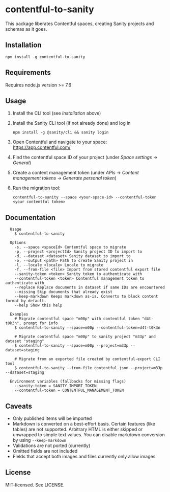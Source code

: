 # contentful-to-sanity

This package liberates Contentful spaces, creating Sanity projects and schemas as it goes.

## Installation

```
npm install -g contentful-to-sanity
```

## Requirements

Requires node.js version >= 7.6

## Usage

1. Install the CLI tool (see _Installation_ above)
2. Install the Sanity CLI tool (if not already done) and log in

    `npm install -g @sanity/cli && sanity login`

3. Open Contentful and navigate to your space: https://app.contentful.com/
4. Find the contentful space ID of your project (under _Space settings_ → _General_)
5. Create a content management token (under _APIs_ → _Content management tokens_  → _Generate personal token_)
6. Run the migration tool:

    `contentful-to-sanity --space <your-space-id> --contentful-token <your contentful token>`


## Documentation

```
  Usage
    $ contentful-to-sanity

  Options
    -s, --space <spaceId> Contentful space to migrate
    -p, --project <projectId> Sanity project ID to import to
    -d, --dataset <dataset> Sanity dataset to import to
    -o, --output <path> Path to create Sanity project in
    -l, --locale <locale> Locale to migrate
    -f, --from-file <file> Import from stored contentful export file
    --sanity-token <token> Sanity token to authenticate with
    --contentful-token <token> Contentful management token to authenticate with
    --replace Replace documents in dataset if same IDs are encountered
    --missing Skip documents that already exist
    --keep-markdown Keeps markdown as-is. Converts to block content format by default.
    --help Show this help

  Examples
    # Migrate contentful space "m00p" with contentful token "d4t-t0k3n", prompt for info
    $ contentful-to-sanity --space=m00p --contentful-token=d4t-t0k3n

    # Migrate contentful space "m00p" to sanity project "m33p" and dataset "staging"
    $ contentful-to-sanity --space=m00p --project=m33p --dataset=staging

    # Migrate from an exported file created by contentful-export CLI tool
    $ contentful-to-sanity --from-file contentful.json --project=m33p --dataset=staging

  Environment variables (fallbacks for missing flags)
    --sanity-token = SANITY_IMPORT_TOKEN
    --contentful-token = CONTENTFUL_MANAGEMENT_TOKEN
```

## Caveats

- Only published items will be imported
- Markdown is converted on a best-effort basis. Certain features (like tables) are not supported. Arbitrary HTML is either skipped or unwrapped to simple text values. You can disable markdown conversion by using `--keep-markdown`
- Validations are not ported (currently)
- Omitted fields are not included
- Fields that accept both images and files currently only allow images

## License

MIT-licensed. See LICENSE.
